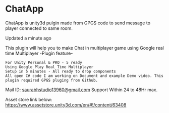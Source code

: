 # ChatApp
ChatApp is unity3d pulgin made from GPGS code to send message to player connected to same room.



Updated a minute ago

This plugin will help you to make Chat in multiplayer game using Google real time Multiplayer -Plugin feature-

    For Unity Personal & PRO - 5 ready
    Using Google Play Real Time Multiplayer
    Setup in 5 minutes - All ready to drop components
    All open C# code I am working on Document and example Demo video. This plugin required GPGS pluging from Github.

Mail ID: saurabhstudio13960@gmail.com Support Within 24 to 48Hr max.

Asset store link below: 
https://www.assetstore.unity3d.com/en/#!/content/63408

